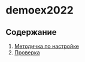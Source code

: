 # demoex2022

## Содержание

1. [Методичка по настройке](./manual/readme.md)
2. [Проверка](./autocheck/readme.md)
